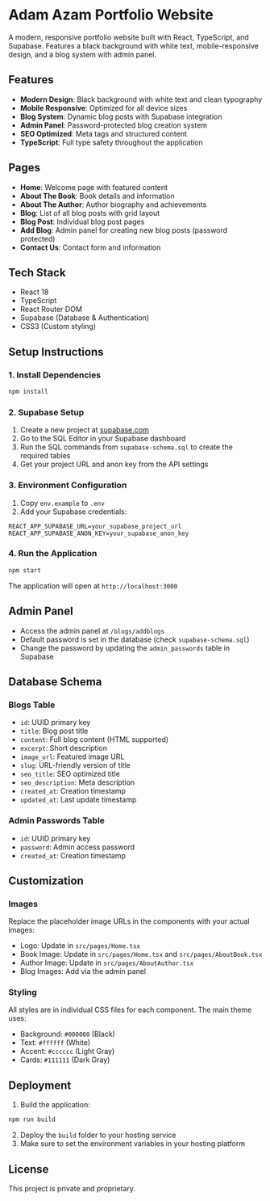 # Adam Azam Portfolio Website

A modern, responsive portfolio website built with React, TypeScript, and Supabase. Features a black background with white text, mobile-responsive design, and a blog system with admin panel.

## Features

- **Modern Design**: Black background with white text and clean typography
- **Mobile Responsive**: Optimized for all device sizes
- **Blog System**: Dynamic blog posts with Supabase integration
- **Admin Panel**: Password-protected blog creation system
- **SEO Optimized**: Meta tags and structured content
- **TypeScript**: Full type safety throughout the application

## Pages

- **Home**: Welcome page with featured content
- **About The Book**: Book details and information
- **About The Author**: Author biography and achievements
- **Blog**: List of all blog posts with grid layout
- **Blog Post**: Individual blog post pages
- **Add Blog**: Admin panel for creating new blog posts (password protected)
- **Contact Us**: Contact form and information

## Tech Stack

- React 18
- TypeScript
- React Router DOM
- Supabase (Database & Authentication)
- CSS3 (Custom styling)

## Setup Instructions

### 1. Install Dependencies

```bash
npm install
```

### 2. Supabase Setup

1. Create a new project at [supabase.com](https://supabase.com)
2. Go to the SQL Editor in your Supabase dashboard
3. Run the SQL commands from `supabase-schema.sql` to create the required tables
4. Get your project URL and anon key from the API settings

### 3. Environment Configuration

1. Copy `env.example` to `.env`
2. Add your Supabase credentials:

```env
REACT_APP_SUPABASE_URL=your_supabase_project_url
REACT_APP_SUPABASE_ANON_KEY=your_supabase_anon_key
```

### 4. Run the Application

```bash
npm start
```

The application will open at `http://localhost:3000`

## Admin Panel

- Access the admin panel at `/blogs/addblogs`
- Default password is set in the database (check `supabase-schema.sql`)
- Change the password by updating the `admin_passwords` table in Supabase

## Database Schema

### Blogs Table
- `id`: UUID primary key
- `title`: Blog post title
- `content`: Full blog content (HTML supported)
- `excerpt`: Short description
- `image_url`: Featured image URL
- `slug`: URL-friendly version of title
- `seo_title`: SEO optimized title
- `seo_description`: Meta description
- `created_at`: Creation timestamp
- `updated_at`: Last update timestamp

### Admin Passwords Table
- `id`: UUID primary key
- `password`: Admin access password
- `created_at`: Creation timestamp

## Customization

### Images
Replace the placeholder image URLs in the components with your actual images:
- Logo: Update in `src/pages/Home.tsx`
- Book Image: Update in `src/pages/Home.tsx` and `src/pages/AboutBook.tsx`
- Author Image: Update in `src/pages/AboutAuthor.tsx`
- Blog Images: Add via the admin panel

### Styling
All styles are in individual CSS files for each component. The main theme uses:
- Background: `#000000` (Black)
- Text: `#ffffff` (White)
- Accent: `#cccccc` (Light Gray)
- Cards: `#111111` (Dark Gray)

## Deployment

1. Build the application:
```bash
npm run build
```

2. Deploy the `build` folder to your hosting service
3. Make sure to set the environment variables in your hosting platform

## License

This project is private and proprietary.

